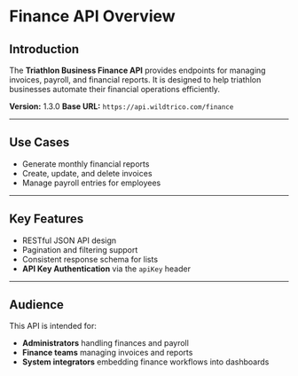 # Finance API Overview

## Introduction
The **Triathlon Business Finance API** provides endpoints for managing invoices, payroll, and financial reports. It is designed to help triathlon businesses automate their financial operations efficiently.

**Version:** 1.3.0 
**Base URL:** `https://api.wildtrico.com/finance`

---

## Use Cases
- Generate monthly financial reports
- Create, update, and delete invoices
- Manage payroll entries for employees

---

## Key Features
- RESTful JSON API design
- Pagination and filtering support
- Consistent response schema for lists
- **API Key Authentication** via the `apiKey` header

---

## Audience
This API is intended for:
- **Administrators** handling finances and payroll  
- **Finance teams** managing invoices and reports  
- **System integrators** embedding finance workflows into dashboards
